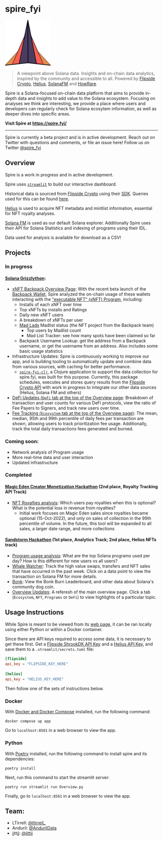 # spire_fyi

<img alt="Spire" src="assets/images/spire_logo.png" width="150" height="150">

> A viewpoint above Solana data. Insights and on-chain data analytics, inspired by the community and accessible to all. Powered by [Flipside Crypto](https://flipsidecrypto.xyz/), [Helius](https://helius.xyz/), [SolanaFM](https://docs.solana.fm/) and [HowRare](https://howrare.is/api).

Spire is a Solana-focused on-chain data platform that aims to provide in-depth data and insights to add value to the Solana ecosystem. 
Focusing on analyses we think are interesting, we provide a place where users and developers can regularly check for Solana ecosytem information, as well as deeper dives into specific areas.

**Visit Spire at https://spire.fyi/**

----
Spire is currently a beta project and is in active development. Reach out on Twitter with questions and comments, or file an issue here!
Follow us on Twitter [@spire_fyi](https://twitter.com/spire_fyi)

## Overview
Spire is a work in progress and in active development.

Spire uses [`streamlit`](https://streamlit.io/) to build our interactive dashboard.

Historical data is sourced from [Flipside Crypto](https://flipsidecrypto.xyz/) using their [SDK](https://sdk.flipsidecrypto.xyz/shroomdk).
Queries used for this can be found [here](sql).

[Helius](https://helius.xyz/) is used to acquire NFT metadata and mintlist information, essential for NFT royalty analyses.

[Solana FM](https://solana.fm/) is used as our default Solana explorer.
Additionally Spire uses their API for Solana Statistics and indexing of programs using their IDL.

Data used for analysis is available for download as a CSV!
## Projects
### In progress
#### [Solana Grizzlython](https://solana.com/grizzlython):
- [xNFT Backpack Overview Page](https://spire.fyi/xNFT_Backpack): With the recent beta launch of the [Backpack Wallet](https://twitter.com/xNFT_Backpack), Spire analyzed the on-chain usage of these wallets interacting with the ["executable NFT" (xNFT) Program](https://solana.fm/address/xnft5aaToUM4UFETUQfj7NUDUBdvYHTVhNFThEYTm55), including:
  - Installs of each xNFT over time
  - Top xNFTs by installs and Ratings
  - Daily new xNFT users
  - A breakdown of xNFTs per user
  - [Mad Lads](https://twitter.com/MadLadsNFT) Madlist status (the NFT project from the Backpack team)
    - Top users by Madlist count
    - Mad List Tracker: see how many spots have been claimed so far
  - Backpack Username Lookup: get the address from a Backpack username, or get the username from an address. Also includes some basic usage statistics
- Infrastructure Updates: Spire is continuously working to improve our app, and is building tooling to automatically update and combine data from various sources, with caching for better performance.
  - [`spire-fyi-clj`](https://github.com/spire-fyi/spire-fyi-clj), a Clojure application to support the data collection for spire.fyi, was built for this purpose. Currently, this package schedules, executes and stores query results from the [Flipside Crypto API](https://docs.flipsidecrypto.com/shroomdk-sdk/get-started/rest-api) with work in progress to integrate our other data sources (Helius, Solana FM and others)
- [DeFi Updates (`DeFi` tab at the top of the Overview page](https://spire.fyi): Breakdown of transaction and user counts for various DeFi protocols, view the ratio of Fee Payers to Signers, and track new users over time.
- [Fee Tracking (`Ecosystem` tab at the top of the Overview page)](https://spire.fyi): The mean, median, 95th and 99th percentile of daily fees per transaction are shown, allowing users to track prioritization fee usage. Additionally, track the total daily transactions fees generated and burned.

### Coming soon:
- Network analysis of Program usage
- More real-time data and user interaction
- Updated infrastructure

### Completed
#### [Magic Eden Creator Monetization Hackathon](https://blog.magiceden.io/winners-announcement-magic-eden-creator-monetization-hackathon) (2nd place, Royalty Tracking API Track)
- [NFT Royalties analysis](https://spire.fyi/NFT_Royalties): Which users pay royalties when this is optional? What is the potential loss in revenue from royalties?
  - Initial work focuses on Magic Eden sales since royalties became optional (15-Oct-2022), and only on sales of collection in the 99th percentile of volume. In the future, this tool will be expanded to all sales, a larger date range, and more collections
#### [Sandstorm Hackathon](https://www.sandstormhackathon.com/) (1st place, Analytics Track; 2nd place, Helius NFTs track)
- [Program usage analysis](https://spire.fyi/Program_Usage): What are the top Solana programs used per day? How is this different for new users vs all users?
- [Whale Watcher](https://spire.fyi/Whale_Watcher): Track the high value swaps, transfers and NFT sales that have occurred in the past week. Click on a data point to view the transaction on Solana FM for more details.
- [Bonk](https://spire.fyi/Bonk): View the Bonk Burn Leaderboard, and other data about Solana's community dog coin.
- [Overview Updates](https://spire.fyi): A referesh of the main overview page. Click a tab (`Ecosystem`, `NFT`, `Programs` or `DeFi`) to view highlights of a particular topic.

## Usage Instructions
While Spire is meant to be viewed from its [web page](https://spire.fyi/), it can be ran locally using either Python or within a Docker container.

Since there are API keys required to access some data, it is necessary to get these first.
Get a [Flipside ShrookDK API Key](https://sdk.flipsidecrypto.xyz/shroomdk) and a [Helius API Key](https://helius.xyz/), and save them to a `.streamlit/secrets.toml` file:
```toml
[flipside]
api_key = "FLIPSIDE_KEY_HERE"

[helius]
api_key = "HELIUS_KEY_HERE"
```

Then follow one of the sets of instructions below.

### Docker 
With [Docker and Docker Compose](https://docs.docker.com/engine/install/) installed, run the following command:
```
docker compose up app
```
Go to `localhost:8501` in a web browser to view the app.

### Python
With [Poetry](https://python-poetry.org/) installed, run the following command to install spire and its dependencies:
```
poetry install
```
Next, run this command to start the streamlit server:
```
poetry run streamlit run Overview.py
```
Finally, go to `localhost:8501` in a web browser to view the app.


## Team:
- LTirrell: [@ltirrell_](https://twitter.com/ltirrell_)
- Anduril: [@AndurilData](https://twitter.com/AndurilData)
- jjttjj: [@jjttjj](https://twitter.com/jjttjj)
